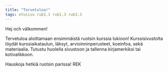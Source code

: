 ```yaml
---
title: "Tervetuloa!"
tags: etusivu rub1.1 rub1.3 rub3.3
---
```


Hej och välkommen!

Tervetuloa aloittamaan ensimmäistä ruotsin kurssia lukioon! Kurssisivustolta löydät kurssiaikataulun, läksyt, arvioinninperusteet, koeinfoa, sekä materiaalia. Tutustu huolella sivustoon ja tallenna kirjamerkiksi tai kotivalikkoon.

Hauskoja hetkiä ruotsin parissa!
REK
